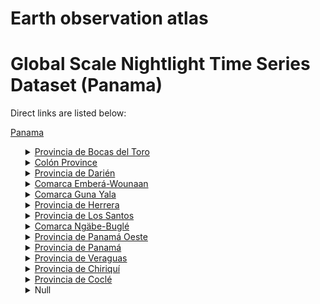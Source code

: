 # Earth observation atlas
 # Global Scale Nightlight Time Series Dataset (Panama)
Direct links are listed below:

<a href="https://eoatlas-nightlight.s3.amazonaws.com/eoatlas-monthly-nightlight-00132.csv">Panama</a>
<ul>
<details>
<summary><a href="https://eoatlas-nightlight.s3.amazonaws.com/eoatlas-monthly-nightlight-02271.csv">Provincia de Bocas del Toro</a></summary>
<ul>
<ol>
<li><a href="https://eoatlas-nightlight.s3.amazonaws.com/eoatlas-monthly-nightlight-36238.csv">Changuinola</a></li><li><a href="https://eoatlas-nightlight.s3.amazonaws.com/eoatlas-monthly-nightlight-36240.csv">Chiriquí Grande</a></li></ul>
</ol>
</details>
<details>
<summary><a href="https://eoatlas-nightlight.s3.amazonaws.com/eoatlas-monthly-nightlight-02272.csv">Colón Province</a></summary>
<ul>
<ol>
<li><a href="https://eoatlas-nightlight.s3.amazonaws.com/eoatlas-monthly-nightlight-36294.csv">Donoso</a></li><li><a href="https://eoatlas-nightlight.s3.amazonaws.com/eoatlas-monthly-nightlight-36295.csv">Santa Isabel</a></li><li><a href="https://eoatlas-nightlight.s3.amazonaws.com/eoatlas-monthly-nightlight-36296.csv">Portobelo</a></li><li><a href="https://eoatlas-nightlight.s3.amazonaws.com/eoatlas-monthly-nightlight-36297.csv">Chagres</a></li><li><a href="https://eoatlas-nightlight.s3.amazonaws.com/eoatlas-monthly-nightlight-36298.csv">Colón</a></li></ul>
</ol>
</details>
<details>
<summary><a href="https://eoatlas-nightlight.s3.amazonaws.com/eoatlas-monthly-nightlight-02273.csv">Provincia de Darién</a></summary>
<ul>
<ol>
<li><a href="https://eoatlas-nightlight.s3.amazonaws.com/eoatlas-monthly-nightlight-36292.csv">Chepigana</a></li><li><a href="https://eoatlas-nightlight.s3.amazonaws.com/eoatlas-monthly-nightlight-36293.csv">Pinogana</a></li></ul>
</ol>
</details>
<details>
<summary><a href="https://eoatlas-nightlight.s3.amazonaws.com/eoatlas-monthly-nightlight-02274.csv">Comarca Emberá-Wounaan</a></summary>
<ul>
<ol>
<li><a href="https://eoatlas-nightlight.s3.amazonaws.com/eoatlas-monthly-nightlight-36290.csv">Sambú</a></li><li><a href="https://eoatlas-nightlight.s3.amazonaws.com/eoatlas-monthly-nightlight-36291.csv">Cémaco</a></li></ul>
</ol>
</details>
<details>
<summary><a href="https://eoatlas-nightlight.s3.amazonaws.com/eoatlas-monthly-nightlight-02275.csv">Comarca Guna Yala</a></summary>
<ul>
<ol>
</ul>
</ol>
</details>
<details>
<summary><a href="https://eoatlas-nightlight.s3.amazonaws.com/eoatlas-monthly-nightlight-02276.csv">Provincia de Herrera</a></summary>
<ul>
<ol>
<li><a href="https://eoatlas-nightlight.s3.amazonaws.com/eoatlas-monthly-nightlight-36276.csv">Chitré</a></li><li><a href="https://eoatlas-nightlight.s3.amazonaws.com/eoatlas-monthly-nightlight-36277.csv">Parita</a></li><li><a href="https://eoatlas-nightlight.s3.amazonaws.com/eoatlas-monthly-nightlight-36278.csv">Pesé</a></li><li><a href="https://eoatlas-nightlight.s3.amazonaws.com/eoatlas-monthly-nightlight-36279.csv">Los Pozos</a></li><li><a href="https://eoatlas-nightlight.s3.amazonaws.com/eoatlas-monthly-nightlight-36280.csv">Ocú</a></li><li><a href="https://eoatlas-nightlight.s3.amazonaws.com/eoatlas-monthly-nightlight-36281.csv">Las Minas</a></li><li><a href="https://eoatlas-nightlight.s3.amazonaws.com/eoatlas-monthly-nightlight-36282.csv">Santa María</a></li></ul>
</ol>
</details>
<details>
<summary><a href="https://eoatlas-nightlight.s3.amazonaws.com/eoatlas-monthly-nightlight-02277.csv">Provincia de Los Santos</a></summary>
<ul>
<ol>
<li><a href="https://eoatlas-nightlight.s3.amazonaws.com/eoatlas-monthly-nightlight-36283.csv">Pedasí</a></li><li><a href="https://eoatlas-nightlight.s3.amazonaws.com/eoatlas-monthly-nightlight-36284.csv">Pocrí</a></li><li><a href="https://eoatlas-nightlight.s3.amazonaws.com/eoatlas-monthly-nightlight-36285.csv">Tonosí</a></li><li><a href="https://eoatlas-nightlight.s3.amazonaws.com/eoatlas-monthly-nightlight-36286.csv">Las Tablas</a></li><li><a href="https://eoatlas-nightlight.s3.amazonaws.com/eoatlas-monthly-nightlight-36287.csv">Guararé</a></li><li><a href="https://eoatlas-nightlight.s3.amazonaws.com/eoatlas-monthly-nightlight-36288.csv">Macaracas</a></li><li><a href="https://eoatlas-nightlight.s3.amazonaws.com/eoatlas-monthly-nightlight-36289.csv">Los Santos</a></li></ul>
</ol>
</details>
<details>
<summary><a href="https://eoatlas-nightlight.s3.amazonaws.com/eoatlas-monthly-nightlight-02278.csv">Comarca Ngäbe-Buglé</a></summary>
<ul>
<ol>
<li><a href="https://eoatlas-nightlight.s3.amazonaws.com/eoatlas-monthly-nightlight-36259.csv">Mironó</a></li><li><a href="https://eoatlas-nightlight.s3.amazonaws.com/eoatlas-monthly-nightlight-36260.csv">Kankintú</a></li><li><a href="https://eoatlas-nightlight.s3.amazonaws.com/eoatlas-monthly-nightlight-36261.csv">Kusapín</a></li><li><a href="https://eoatlas-nightlight.s3.amazonaws.com/eoatlas-monthly-nightlight-36263.csv">Müna</a></li><li><a href="https://eoatlas-nightlight.s3.amazonaws.com/eoatlas-monthly-nightlight-36264.csv">Nole Duima</a></li><li><a href="https://eoatlas-nightlight.s3.amazonaws.com/eoatlas-monthly-nightlight-36265.csv">Besiko</a></li></ul>
</ol>
</details>
<details>
<summary><a href="https://eoatlas-nightlight.s3.amazonaws.com/eoatlas-monthly-nightlight-02279.csv">Provincia de Panamá Oeste</a></summary>
<ul>
<ol>
<li><a href="https://eoatlas-nightlight.s3.amazonaws.com/eoatlas-monthly-nightlight-36304.csv">Capira</a></li><li><a href="https://eoatlas-nightlight.s3.amazonaws.com/eoatlas-monthly-nightlight-36305.csv">Chame</a></li><li><a href="https://eoatlas-nightlight.s3.amazonaws.com/eoatlas-monthly-nightlight-36306.csv">San Carlos</a></li><li><a href="https://eoatlas-nightlight.s3.amazonaws.com/eoatlas-monthly-nightlight-36307.csv">Arraiján</a></li><li><a href="https://eoatlas-nightlight.s3.amazonaws.com/eoatlas-monthly-nightlight-36308.csv">La Chorrera</a></li></ul>
</ol>
</details>
<details>
<summary><a href="https://eoatlas-nightlight.s3.amazonaws.com/eoatlas-monthly-nightlight-02280.csv">Provincia de Panamá</a></summary>
<ul>
<ol>
<li><a href="https://eoatlas-nightlight.s3.amazonaws.com/eoatlas-monthly-nightlight-36299.csv">Balboa</a></li><li><a href="https://eoatlas-nightlight.s3.amazonaws.com/eoatlas-monthly-nightlight-36300.csv">Panamá</a></li><li><a href="https://eoatlas-nightlight.s3.amazonaws.com/eoatlas-monthly-nightlight-36301.csv">San Miguelito</a></li><li><a href="https://eoatlas-nightlight.s3.amazonaws.com/eoatlas-monthly-nightlight-36302.csv">Chepo</a></li><li><a href="https://eoatlas-nightlight.s3.amazonaws.com/eoatlas-monthly-nightlight-36303.csv">Chimán</a></li><li><a href="https://eoatlas-nightlight.s3.amazonaws.com/eoatlas-monthly-nightlight-36309.csv">Comarca Kuna Yala</a></li></ul>
</ol>
</details>
<details>
<summary><a href="https://eoatlas-nightlight.s3.amazonaws.com/eoatlas-monthly-nightlight-02281.csv">Provincia de Veraguas</a></summary>
<ul>
<ol>
<li><a href="https://eoatlas-nightlight.s3.amazonaws.com/eoatlas-monthly-nightlight-36262.csv">Ñürüm</a></li><li><a href="https://eoatlas-nightlight.s3.amazonaws.com/eoatlas-monthly-nightlight-36266.csv">Santa Fé</a></li><li><a href="https://eoatlas-nightlight.s3.amazonaws.com/eoatlas-monthly-nightlight-36267.csv">San Francisco</a></li><li><a href="https://eoatlas-nightlight.s3.amazonaws.com/eoatlas-monthly-nightlight-36268.csv">La Mesa</a></li><li><a href="https://eoatlas-nightlight.s3.amazonaws.com/eoatlas-monthly-nightlight-36269.csv">Santiago</a></li><li><a href="https://eoatlas-nightlight.s3.amazonaws.com/eoatlas-monthly-nightlight-36270.csv">Atalaya</a></li><li><a href="https://eoatlas-nightlight.s3.amazonaws.com/eoatlas-monthly-nightlight-36271.csv">Calobre</a></li><li><a href="https://eoatlas-nightlight.s3.amazonaws.com/eoatlas-monthly-nightlight-36272.csv">Soná</a></li><li><a href="https://eoatlas-nightlight.s3.amazonaws.com/eoatlas-monthly-nightlight-36273.csv">Río de Jesús</a></li><li><a href="https://eoatlas-nightlight.s3.amazonaws.com/eoatlas-monthly-nightlight-36274.csv">Las Palmas</a></li><li><a href="https://eoatlas-nightlight.s3.amazonaws.com/eoatlas-monthly-nightlight-36275.csv">Cañazas</a></li><li><a href="https://eoatlas-nightlight.s3.amazonaws.com/eoatlas-monthly-nightlight-36311.csv">Mariato</a></li></ul>
</ol>
</details>
<details>
<summary><a href="https://eoatlas-nightlight.s3.amazonaws.com/eoatlas-monthly-nightlight-02282.csv">Provincia de Chiriquí</a></summary>
<ul>
<ol>
<li><a href="https://eoatlas-nightlight.s3.amazonaws.com/eoatlas-monthly-nightlight-36241.csv">Renacimiento</a></li><li><a href="https://eoatlas-nightlight.s3.amazonaws.com/eoatlas-monthly-nightlight-36242.csv">San Félix</a></li><li><a href="https://eoatlas-nightlight.s3.amazonaws.com/eoatlas-monthly-nightlight-36243.csv">Barú</a></li><li><a href="https://eoatlas-nightlight.s3.amazonaws.com/eoatlas-monthly-nightlight-36244.csv">Alanje</a></li><li><a href="https://eoatlas-nightlight.s3.amazonaws.com/eoatlas-monthly-nightlight-36245.csv">Boquerón</a></li><li><a href="https://eoatlas-nightlight.s3.amazonaws.com/eoatlas-monthly-nightlight-36246.csv">Boquete</a></li><li><a href="https://eoatlas-nightlight.s3.amazonaws.com/eoatlas-monthly-nightlight-36247.csv">Bugaba</a></li><li><a href="https://eoatlas-nightlight.s3.amazonaws.com/eoatlas-monthly-nightlight-36248.csv">Gualaca</a></li><li><a href="https://eoatlas-nightlight.s3.amazonaws.com/eoatlas-monthly-nightlight-36249.csv">Tolé</a></li><li><a href="https://eoatlas-nightlight.s3.amazonaws.com/eoatlas-monthly-nightlight-36250.csv">San Lorenzo</a></li><li><a href="https://eoatlas-nightlight.s3.amazonaws.com/eoatlas-monthly-nightlight-36251.csv">Remedios</a></li><li><a href="https://eoatlas-nightlight.s3.amazonaws.com/eoatlas-monthly-nightlight-36252.csv">Dolega</a></li><li><a href="https://eoatlas-nightlight.s3.amazonaws.com/eoatlas-monthly-nightlight-36310.csv">David</a></li></ul>
</ol>
</details>
<details>
<summary><a href="https://eoatlas-nightlight.s3.amazonaws.com/eoatlas-monthly-nightlight-02283.csv">Provincia de Coclé</a></summary>
<ul>
<ol>
<li><a href="https://eoatlas-nightlight.s3.amazonaws.com/eoatlas-monthly-nightlight-36253.csv">Aguadulce</a></li><li><a href="https://eoatlas-nightlight.s3.amazonaws.com/eoatlas-monthly-nightlight-36254.csv">Antón</a></li><li><a href="https://eoatlas-nightlight.s3.amazonaws.com/eoatlas-monthly-nightlight-36255.csv">La Pintada</a></li><li><a href="https://eoatlas-nightlight.s3.amazonaws.com/eoatlas-monthly-nightlight-36256.csv">Natá</a></li><li><a href="https://eoatlas-nightlight.s3.amazonaws.com/eoatlas-monthly-nightlight-36257.csv">Olá</a></li><li><a href="https://eoatlas-nightlight.s3.amazonaws.com/eoatlas-monthly-nightlight-36258.csv">Penonomé</a></li></ul>
</ol>
</details>
<details>
<summary>Null</summary>
<ul>
<ol>
<li><a href="https://eoatlas-nightlight.s3.amazonaws.com/eoatlas-monthly-nightlight-36239.csv">Bocas del Toro</a></li><li><a href="https://eoatlas-nightlight.s3.amazonaws.com/eoatlas-monthly-nightlight-36312.csv">Montijo</a></li></ul>
</ol>
</details>
